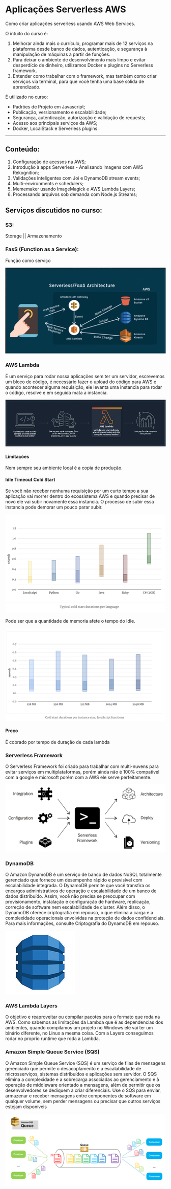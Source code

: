 # Aplicações Serverless AWS

Como criar aplicações serverless usando AWS Web Services.

O intuito do curso é: 

1. Melhorar ainda mais o currículo, programar mais de 12 serviços na plataforma desde banco de dados, autenticação, e segurança à manipulação de máquinas a partir de funções.
2. Para deixar o ambiente de desenvolvimento mais limpo e evitar desperdício de dinheiro, utilizamos Docker e plugins no Serverless framework.
3. Entender como trabalhar com o framework, mas também como criar serviços via terminal, para que você tenha uma base sólida de aprendizado.

É utilizado no curso:

- Padrões de Projeto em Javascript;
- Publicação, versionamento e escalabilidade;
- Segurança, autenticação, autorização e validação de requests;
- Acesso aos principais serviços da AWS;
- Docker, LocalStack e Serverless plugins.

----

## Conteúdo:

1. Configuração de acessos na AWS;
2. Introdução à apps Serverless - Analisando imagens com AWS Rekognition;
3. Validações inteligentes com Joi e DynamoDB stream events;
4. Multi-environments e schedulers;
5. Mememaker usando ImageMagick e AWS Lambda Layers;
6. Processando arquivos sob demanda com Node.js Streams;

## Serviços discutidos no curso:

### S3:

Storage || Armazenamento

### FasS (Function as a Service):

Função como serviço 

[![FaaS](https://raw.githubusercontent.com/victorreinor/aplicacoes-serverless-aws/master/imagens/faas.png "FaaS")](https://raw.githubusercontent.com/victorreinor/aplicacoes-serverless-aws/master/imagens/faas.png "FaaS")

### AWS Lambda

É um serviço para rodar nossa aplicações sem ter um servidor, escrevemos um bloco de código, é necessário fazer o upload do código para AWS e quando acontecer alguma requisição, ele levanta uma instancia para rodar o código, resolve e em seguida mata a instancia.

[![Lambda](https://raw.githubusercontent.com/victorreinor/aplicacoes-serverless-aws/master/imagens/lambda.png "Lambda")](https://raw.githubusercontent.com/victorreinor/aplicacoes-serverless-aws/master/imagens/lambda.png "Lambda")

#### Limitações

Nem sempre seu ambiente local é a copia de produção.

#### Idle Timeout Cold Start

Se você não receber nenhuma requisição por um curto tempo a sua aplicação vai morrer dentro do ecossistema AWS e quando precisar de novo ele vai subir novamente essa instancia. O processo de subir essa instancia pode demorar um pouco parar subir.

[![Timeout](https://raw.githubusercontent.com/victorreinor/aplicacoes-serverless-aws/master/imagens/idle-timeout-cold-start.png "Timeout")](https://raw.githubusercontent.com/victorreinor/aplicacoes-serverless-aws/master/imagens/idle-timeout-cold-start.png "Timeout")

Pode ser que a quantidade de memoria afete o tempo do Idle.

[![Memory](https://raw.githubusercontent.com/victorreinor/aplicacoes-serverless-aws/master/imagens/idle-timeout-by-memory.png "Memory")](https://raw.githubusercontent.com/victorreinor/aplicacoes-serverless-aws/master/imagens/idle-timeout-by-memory.png "Memory")

#### Preço

É cobrado por tempo de duração de cada lambda

### Serverless Framework

O Serverless Framework foi criado para trabalhar com multi-nuvens para evitar serviços em multiplataformas, porém ainda não é 100% compativel com a google e microsoft porém com a AWS ele serve perfeitamente.

[![Serverless](https://raw.githubusercontent.com/victorreinor/aplicacoes-serverless-aws/master/imagens/serverless-framework.png "Serverless")](https://raw.githubusercontent.com/victorreinor/aplicacoes-serverless-aws/master/imagens/serverless-framework.png "Serverless")

### DynamoDB

O Amazon DynamoDB é um serviço de banco de dados NoSQL totalmente gerenciado que fornece um desempenho rápido e previsível com escalabilidade integrada. O DynamoDB permite que você transfira os encargos administrativos de operação e escalabilidade de um banco de dados distribuído. Assim, você não precisa se preocupar com provisionamento, instalação e configuração de hardware, replicação, correção de software nem escalabilidade de cluster. Além disso, o DynamoDB oferece criptografia em repouso, o que elimina a carga e a complexidade operacionais envolvidas na proteção de dados confidenciais. Para mais informações, consulte Criptografia do DynamoDB em repouso.

[![DynamoDB](https://raw.githubusercontent.com/victorreinor/aplicacoes-serverless-aws/master/imagens/dynamodb.png "DynamoDB")](https://raw.githubusercontent.com/victorreinor/aplicacoes-serverless-aws/master/imagens/dynamodb.png "DynamoDB")

### AWS Lambda Layers

O objetivo e reaproveitar ou compilar pacotes para o formato que roda na AWS.
Como sabemos as limitações da Lambda que é as dependencias dos ambientes, quando compilamos um projeto no Windows ele vai ter um binário diferente, no Linux a mesma coisa. 
Com a Layers conseguimos rodar no proprio runtime que roda a Lambda.

### Amazon Simple Queue Service (SQS)

O Amazon Simple Queue Service (SQS) é um serviço de filas de mensagens gerenciado que permite o desacoplamento e a escalabilidade de microsserviços, sistemas distribuídos e aplicações sem servidor. O SQS elimina a complexidade e a sobrecarga associadas ao gerenciamento e à operação de middleware orientado a mensagens, além de permitir que os desenvolvedores se dediquem a criar diferenciais. Use o SQS para enviar, armazenar e receber mensagens entre componentes de software em qualquer volume, sem perder mensagens ou precisar que outros serviços estejam disponíveis

[![Sqs](https://raw.githubusercontent.com/victorreinor/aplicacoes-serverless-aws/master/imagens/sqs.png "Sqs")](https://raw.githubusercontent.com/victorreinor/aplicacoes-serverless-aws/master/imagens/sqs.png "Sqs")